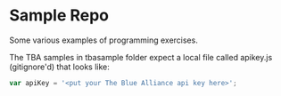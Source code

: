 # Sample Repo

Some various examples of programming exercises.

The TBA samples in tbasample folder expect a local file called apikey.js (gitignore'd) that looks like:

```javascript
var apiKey = '<put your The Blue Alliance api key here>';
```

